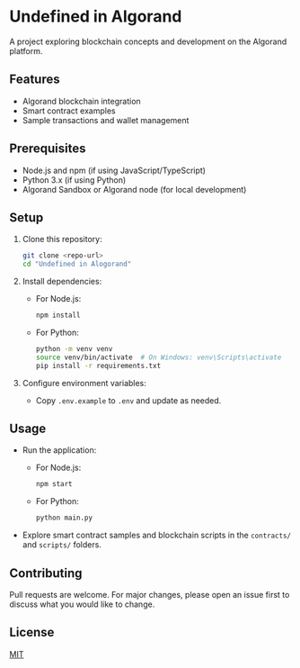 # Undefined in Algorand

A project exploring blockchain concepts and development on the Algorand platform.

## Features

- Algorand blockchain integration
- Smart contract examples
- Sample transactions and wallet management

## Prerequisites

- Node.js and npm (if using JavaScript/TypeScript)
- Python 3.x (if using Python)
- Algorand Sandbox or Algorand node (for local development)

## Setup

1. Clone this repository:
    ```sh
    git clone <repo-url>
    cd "Undefined in Alogorand"
    ```

2. Install dependencies:
    - For Node.js:
      ```sh
      npm install
      ```
    - For Python:
      ```sh
      python -m venv venv
      source venv/bin/activate  # On Windows: venv\Scripts\activate
      pip install -r requirements.txt
      ```

3. Configure environment variables:
    - Copy `.env.example` to `.env` and update as needed.

## Usage

- Run the application:
    - For Node.js:
      ```sh
      npm start
      ```
    - For Python:
      ```sh
      python main.py
      ```

- Explore smart contract samples and blockchain scripts in the `contracts/` and `scripts/` folders.

## Contributing

Pull requests are welcome. For major changes, please open an issue first to discuss what you would like to change.

## License

[MIT](LICENSE)

